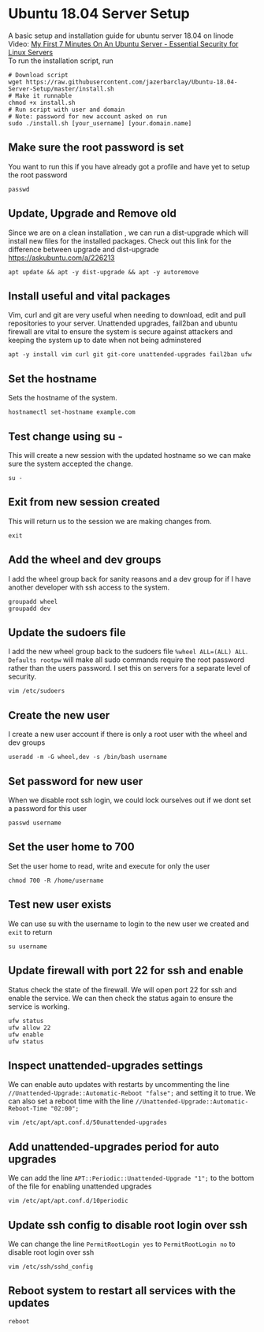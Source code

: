 # Ubuntu 18.04 Server Setup
A basic setup and installation guide for ubuntu server 18.04 on linode<br>
Video: [My First 7 Minutes On An Ubuntu Server - Essential Security for Linux Servers](https://www.youtube.com/watch?v=KjuSf_aPYFg)<br>
To run the installation script, run
```
# Download script
wget https://raw.githubusercontent.com/jazerbarclay/Ubuntu-18.04-Server-Setup/master/install.sh
# Make it runnable
chmod +x install.sh
# Run script with user and domain 
# Note: password for new account asked on run
sudo ./install.sh [your_username] [your.domain.name]
```

## Make sure the root password is set
You want to run this if you have already got a profile and have yet to setup the root password
```
passwd
```

## Update, Upgrade and Remove old
Since we are on a clean installation , we can run a dist-upgrade which will install new files for the installed packages.
Check out this link for the difference between upgrade and dist-upgrade https://askubuntu.com/a/226213
```
apt update && apt -y dist-upgrade && apt -y autoremove
```

## Install useful and vital packages
Vim, curl and git are very useful when needing to download, edit and pull repositories to your server. Unattended upgrades, fail2ban and ubuntu firewall are vital to ensure the system is secure against attackers and keeping the system up to date when not being adminstered
```
apt -y install vim curl git git-core unattended-upgrades fail2ban ufw
```

## Set the hostname
Sets the hostname of the system.
```
hostnamectl set-hostname example.com
```

## Test change using su -
This will create a new session with the updated hostname so we can make sure the system accepted the change.
```
su -
```

## Exit from new session created
This will return us to the session we are making changes from.
```
exit
```

## Add the wheel and dev groups
I add the wheel group back for sanity reasons and a dev group for if I have another developer with ssh access to the system.
```
groupadd wheel
groupadd dev
```

## Update the sudoers file
I add the new wheel group back to the sudoers file `%wheel ALL=(ALL) ALL`. `Defaults rootpw` will make all sudo commands require the root password rather than the users password. I set this on servers for a separate level of security.
```
vim /etc/sudoers
```

## Create the new user
I create a new user account if there is only a root user with the wheel and dev groups
```
useradd -m -G wheel,dev -s /bin/bash username
```

## Set password for new user
When we disable root ssh login, we could lock ourselves out if we dont set a password for this user
```
passwd username
```

## Set the user home to 700
Set the user home to read, write and execute for only the user
```
chmod 700 -R /home/username
```

## Test new user exists
We can use su with the username to login to the new user we created and `exit` to return
```
su username
```

## Update firewall with port 22 for ssh and enable
Status check the state of the firewall. We will open port 22 for ssh and enable the service. We can then check the status again to ensure the service is working.
```
ufw status
ufw allow 22
ufw enable
ufw status
```

## Inspect unattended-upgrades settings
We can enable auto updates with restarts by uncommenting the line `//Unattended-Upgrade::Automatic-Reboot "false";` and setting it to true. We can also set a reboot time with the line `//Unattended-Upgrade::Automatic-Reboot-Time "02:00";`
```
vim /etc/apt/apt.conf.d/50unattended-upgrades
```

## Add unattended-upgrades period for auto upgrades 
We can add the line `APT::Periodic::Unattended-Upgrade "1";` to the bottom of the file for enabling unattended upgrades
```
vim /etc/apt/apt.conf.d/10periodic
```

## Update ssh config to disable root login over ssh
We can change the line `PermitRootLogin yes` to `PermitRootLogin no` to disable root login over ssh
```
vim /etc/ssh/sshd_config
```

## Reboot system to restart all services with the updates
```
reboot
```

